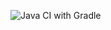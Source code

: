 ![Java CI with Gradle](https://github.com/ArbinaHQ/arbina-sps-api/workflows/Java%20CI%20with%20Gradle/badge.svg?branch=master)
